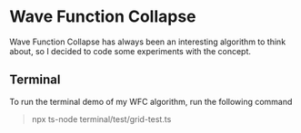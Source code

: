 # Wave Function Collapse

Wave Function Collapse has always been an interesting algorithm to think about, so I decided to code some experiments with the concept.

## Terminal

To run the terminal demo of my WFC algorithm, run the following command

> npx ts-node terminal/test/grid-test.ts
